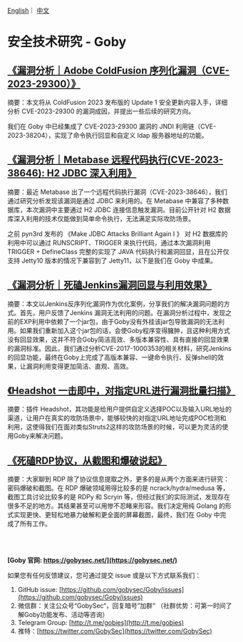 [English](https://github.com/gobysec/Research/blob/main/README.md)｜ [中文](https://github.com/gobysec/Research/blob/main/README-zh.md)

# 安全技术研究 - Goby

## [《漏洞分析｜Adobe ColdFusion 序列化漏洞（CVE-2023-29300）》](https://github.com/gobysec/Research/blob/main/Adobe_Coldfusion_remote_code_execution_vulnerability_Analysis_(CVE-2023-38204)_zh_CN.md)

摘要：本文将从 ColdFusion 2023 发布版的 Update 1 安全更新内容入手，详细分析 CVE-2023-29300 的漏洞成因，并提出一些后续的研究方向。

我们在 Goby 中已经集成了 CVE-2023-29300 漏洞的 JNDI 利用链（CVE-2023-38204），实现了命令执行回显和自定义 ldap 服务器地址的功能。

## [《漏洞分析｜Metabase 远程代码执行(CVE-2023-38646): H2 JDBC 深入利用》](https://github.com/gobysec/Research/blob/main/Metabase_Code_Execution_Vulnerability_(CVE-2023-38646)_Exploing_H2_JDBC_in_Depthzh_CN.md)

摘要：最近 Metabase 出了一个远程代码执行漏洞（CVE-2023-38646），我们通过研究分析发现该漏洞是通过 JDBC 来利用的。在 Metabase 中兼容了多种数据库，本次漏洞中主要通过 H2 JDBC 连接信息触发漏洞。目前公开针对 H2 数据库深入利用的技术仅能做到简单命令执行，无法满足实际攻防场景。

之前 pyn3rd 发布的 《Make JDBC Attacks Brilliant Again I 》 对 H2 数据库的利用中可以通过 RUNSCRIPT、TRIGGER 来执行代码，通过本次漏洞利用 TRIGGER + DefineClass 完整的实现了 JAVA 代码执行和漏洞回显，且在公开仅支持 Jetty10 版本的情况下兼容到了 Jetty11，以下是我们在 Goby 中成果。


## [《漏洞分析｜死磕Jenkins漏洞回显与利用效果》](https://github.com/gobysec/Research/blob/main/Exploring_Jenkins_Vulnerability_for_Echoing_and_Exploitation_Effects_zh_CN.md)

摘要：本文以Jenkins反序列化漏洞作为优化案例，分享我们的解决漏洞问题的方式。首先，用户反馈了Jenkins 漏洞无法利用的问题。在漏洞分析过程中，发现之前的EXP利用中依赖了一个jar包，由于Goby没有外挂该jar包导致漏洞的无法利用。如果我们重新加入这个jar包的话，会使Goby程序变得臃肿，且这种利用方式没有回显效果，这并不符合Goby简洁高效、多版本兼容性、具有直接的回显效果的漏洞标准。因此，我们通过分析CVE-2017-1000353的相关材料，研究Jenkins的回显功能，最终在Goby上完成了高版本兼容、一键命令执行、反弹shell的效果，让漏洞利用变得更加简洁、直观、高效。

## [《Headshot ⼀击即中，对指定URL进行漏洞批量扫描》](https://github.com/gobysec/Research/blob/main/Headshot_One_Strike_Vulnerability_Scanning_for_Designated_URLs_in_Batches_zh_CN.md)

摘要：插件 Headshot，其功能是给用户提供自定义选择POC以及输入URL地址的渠道，让用户在真实的攻防场景中，能够较快的对指定URL地址完成POC检测和利用，这使得我们在面对类似Struts2这样的攻防场景的时候，可以更为灵活的使用Goby来解决问题。

## [《死磕RDP协议，从截图和爆破说起》](https://github.com/gobysec/Research/blob/main/RDP_protocol_research_%20we_have_implemented_RDP_screenshot_and_brute-force_functionalities_on_Goby_zh_CN.md)

摘要：大家聊到 RDP 除了协议信息提取之外，更多的是从两个方面来进行研究：密码爆破和截图。在 RDP 爆破领域用得比较多的是 ncrack/hydra/medusa 等，截图工具讨论比较多的是 RDPy 和 Scryin 等，但经过我们的实际测试，发现存在很多不足的地方。其结果甚至可以用惨不忍睹来形容。我们决定用纯 Golang 的形式实现更快、更轻松地暴力破解和更全面的屏幕截图，最终，我们在 Goby 中完成了所有工作。

<br/>

<br/>

**[Goby 官网: https://gobysec.net/](https://gobysec.net/)** 

如果您有任何反馈建议，您可通过提交 issue 或是以下方式联系我们：

1. GitHub issue: [https://github.com/gobysec/Goby/issues](https://github.com/gobysec/Goby/issues)
2. 微信群：关注公众号“GobySec“，回复暗号”加群“ （社群优势：可第一时间了解Goby功能发布、活动等咨询）
3. Telegram Group: [http://t.me/gobies](http://t.me/gobies) 
4. 推特：[https://twitter.com/GobySec](https://twitter.com/GobySec)
